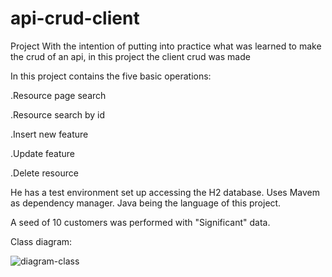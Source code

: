 # api-crud-client
Project With the intention of putting into practice what was learned to make the crud of an api, in this project the client crud was made


In this project contains the five basic operations: 

.Resource page search

.Resource search by id

.Insert new feature

.Update feature

.Delete resource




He has a test environment set up accessing the H2 database.
Uses Mavem as dependency manager.
Java being the language of this project.

A seed of 10 customers was performed with "Significant" data.

Class diagram: 

![diagram-class](https://github.com/gefersonholdorf/api-crud-client/assets/68699314/76a30272-c536-48e7-8c0c-9783d4a14e44)
